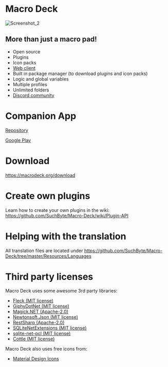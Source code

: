 # Macro Deck
![Screenshot_2](https://user-images.githubusercontent.com/45011179/149414436-60e0ab75-e9ef-4ab8-a62e-b61ac9ae3f49.png)

## More than just a macro pad!

- Open source
- Plugins
- Icon packs
- [Web client](http://web.macrodeck.org)
- Built in package manager (to download plugins and icon packs)
- Logic and global variables
- Multiple profiles
- Unlimited folders
- [Discord community](https://discord.gg/yr7TRaXum8)


# Companion App
[Repository](https://github.com/SuchByte/Macro-Deck-Client)

[Google Play](https://play.google.com/store/apps/details?id=com.suchbyte.macrodeck)

# Download
https://macrodeck.org/download

# Create own plugins
Learn how to create your own plugins in the wiki: https://github.com/SuchByte/Macro-Deck/wiki/Plugin-API

# Helping with the translation
All translation files are located under https://github.com/SuchByte/Macro-Deck/tree/master/Resources/Languages

# Third party licenses
Macro Deck uses some awesome 3rd party libraries:
- [Fleck (MIT license)](https://github.com/statianzo/Fleck)
- [GiphyDotNet (MIT license)](https://github.com/drasticactions/GiphyDotNet)
- [Magick.NET (Apache-2.0)](https://github.com/dlemstra/Magick.NET)
- [Newtonsoft.Json (MIT license)](https://www.newtonsoft.com/json)
- [RestSharp (Apache-2.0)](https://restsharp.dev/)
- [SQLiteNetExtensions (MIT license)](https://bitbucket.org/twincoders/sqlite-net-extensions/src/master/)
- [sqlite-net-pcl (MIT license)](https://github.com/praeclarum/sqlite-net)
- [Cottle (MIT license)](https://github.com/r3c/cottle)

Macro Deck also uses free icons from:
- [Material Design Icons](https://materialdesignicons.com/)
